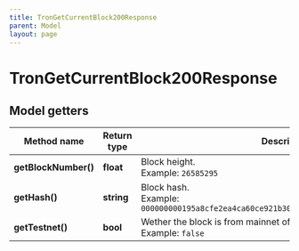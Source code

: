 ```yaml
---
title: TronGetCurrentBlock200Response
parent: Model
layout: page
---
```


# TronGetCurrentBlock200Response

## Model getters

Method name | Return type | Description | Notes
------------ | ------------- | ------------- | -------------
**getBlockNumber()** | **float** | Block height. <br>Example: `26585295` | [optional]
**getHash()** | **string** | Block hash. <br>Example: `000000000195a8cfe2ea4ca60ce921b30e95980a96c6bb1da4a35aa03da9c5a8` | [optional]
**getTestnet()** | **bool** | Wether the block is from mainnet of Shasta testnet <br>Example: `false` | [optional]

